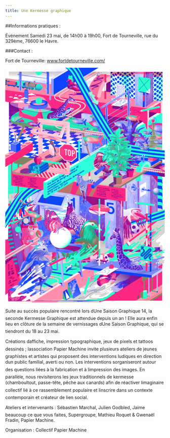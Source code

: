 ```yaml
---
title: Une Kermesse graphique
---
```


##Informations pratiques :

Événement Samedi 23 mai, de 14h00 à 19h00, Fort de Tourneville, rue du 329ème, 76600 le Havre.

###Contact : 

Fort de Tourneville:
[www.fortdetourneville.com/
](http://www.fortdetourneville.com/
)  

![usg](image2.png)

Suite au succès populaire rencontré lors dUne Saison Graphique 14, la seconde Kermesse
Graphique est attendue depuis un an ! Elle aura enfin lieu en clôture de la semaine de
vernissages dUne Saison Graphique, qui se tiendront du 18 au 23 mai.

Créations daffiche, impression typographique, jeux de pixels et tattoos dessinés ; lassociation
Papier Machine invite plusieurs ateliers de jeunes graphistes
et artistes qui proposent des interventions ludiques en
direction dun public familial, averti ou non. Les interventions
sorganiseront autour des questions liées à la fabrication et à
limpression des images.
En parallèle, nous revisiterons les jeux traditionnels de
kermesse (chamboultout, passe-tête, pêche aux canards)
afin de réactiver limaginaire collectif lié à ce rassemblement
populaire et linscrire dans un contexte contemporain et
créateur de lien social.



Ateliers et intervenants : Sébastien Marchal, Julien Godbled,
Jaime beaucoup ce que vous faites, Supergroupe, Mathieu
Roquet & Gwenaël Fradin, Papier Machine.

Organisation : Collectif Papier Machine


